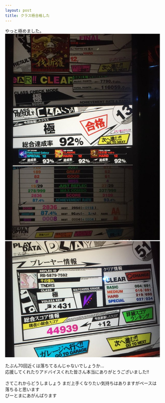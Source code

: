 ```yaml
---
layout: post
title: クラス極合格した
---
```


やっと極めました。
![3nawa-kun.github.io/images/kwm1.jpg](/images/kwm1.jpg)
![3nawa-kun.github.io/images/kwm2.jpg](/images/kwm2.jpg)

たぶん70回近くは落ちてるんじゃないでしょうか... <br>
応援してくれたりアドバイスくれた皆さん本当にありがとうございました!! <br> <br>
さてこれからどうしましょう まだ上手くなりたい気持ちはありますがペースは落ちると思います<br>
びーとまにあがんばります
